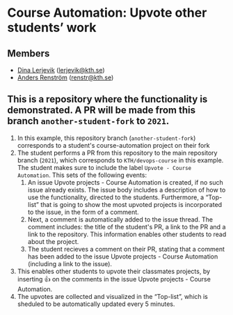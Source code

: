# Course Automation: Upvote other students’ work
 
## Members

- [Dina Lerjevik](https://github.com/dmariel) (lerjevik@kth.se)
- [Anders Renström](https://github.com/Renstrom) (renstr@kth.se)
 
## This is a repository where the functionality is demonstrated. A PR will be made from this branch `another-student-fork` to `2021`.

1. In this example, this repository branch (`another-student-fork`) corresponds to a student's course-automation project on their fork
2. The student performs a PR from this repository to the main repository branch (`2021`), which corresponds to `KTH/devops-course` in this example. The student makes sure to include the label `Upvote - Course Automation`. This sets of the following events:
   1. An issue Upvote projects - Course Automation is created, if no such issue already exists. The issue body includes a description of how to use the functionality, directed to the students. Furthermore, a “Top-list” that is going to show the most upvoted projects is incorporated to the issue, in the form of a comment.
   2. Next, a comment is automatically added to the issue thread. The comment includes: the title of the student's PR, a link to the PR and a link to the repository. This information enables other students to read about the project.
   3. The student recieves a comment on their PR, stating that a comment has been added to the issue Upvote projects - Course Automation (including a link to the issue).
3. This enables other students to upvote their classmates projects, by inserting 👍 on the comments in the issue Upvote projects - Course Automation.
4. The upvotes are collected and visualized in the “Top-list”, which is sheduled to be automatically updated every 5 minutes.
